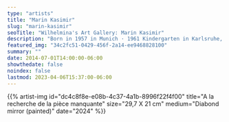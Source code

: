 ```yaml
---
type: "artists"
title: "Marin Kasimir"
slug: "marin-kasimir"
seoTitle: "Wilhelmina's Art Gallery: Marin Kasimir"
description: "Born in 1957 in Munich · 1961 Kindergarten in Karlsruhe, panoramic fresco of a wall of 1.50 x 15 m 1964 European School, Karlsruhe, baccalaureate winner in 1976 · 1977 Academy of Fine Arts, Munich, graduated in 1981 · 1980/81 Assistant at Mario Merz, Salzburg and Torino · Currently lives and works in Brussels"
featured_img: "34c2fc51-0429-456f-2a14-ee9468828100"
summary: ""
date: 2014-07-01T14:00:00-06:00
showthedate: false
noindex: false
lastmod: 2023-04-06T15:37:00-06:00
---
```

{{% artist-img id="dc4c8f8e-e08b-4c37-4a1b-8996f22f4f00" title="A la recherche de la pièce manquante" size="29,7 X 21 cm" medium="Diabond mirror (painted)" date="2024" %}}
